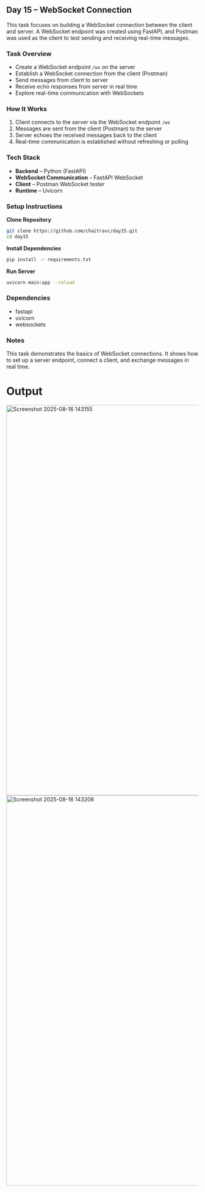 

## Day 15 – WebSocket Connection

This task focuses on building a WebSocket connection between the client and server. A WebSocket endpoint was created using FastAPI, and Postman was used as the client to test sending and receiving real-time messages.

### Task Overview

* Create a WebSocket endpoint `/ws` on the server
* Establish a WebSocket connection from the client (Postman)
* Send messages from client to server
* Receive echo responses from server in real time
* Explore real-time communication with WebSockets

### How It Works

1. Client connects to the server via the WebSocket endpoint `/ws`
2. Messages are sent from the client (Postman) to the server
3. Server echoes the received messages back to the client
4. Real-time communication is established without refreshing or polling

### Tech Stack

* **Backend** – Python (FastAPI)
* **WebSocket Communication** – FastAPI WebSocket
* **Client** – Postman WebSocket tester
* **Runtime** – Uvicorn

### Setup Instructions

**Clone Repository**

```bash
git clone https://github.com/chaitravc/day15.git
cd day15
```

**Install Dependencies**

```bash
pip install -r requirements.txt
```

**Run Server**

```bash
uvicorn main:app --reload
```

### Dependencies

* fastapi
* uvicorn
* websockets

### Notes

This task demonstrates the basics of WebSocket connections. It shows how to set up a server endpoint, connect a client, and exchange messages in real time.

# Output
<img width="1920" height="1020" alt="Screenshot 2025-08-16 143155" src="https://github.com/user-attachments/assets/c3464920-4d1b-4f3a-868b-d4c1310d87c5" />

<img width="1920" height="1020" alt="Screenshot 2025-08-16 143208" src="https://github.com/user-attachments/assets/27bdc6a2-9975-43cf-8eae-ba012a4d9350" />



